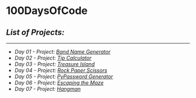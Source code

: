 # 100DaysOfCode

## *List of Projects:*
---
* *Day 01 - Project: [Band Name Generator](001/main.py)*
* *Day 02 - Project: [Tip Calculator](002/main.py)*
* *Day 03 - Project: [Treasure Island](003/main.py)*
* *Day 04 - Project: [Rock Paper Scissors](004/main.py)* 
* *Day 05 - Project: [PyPassword Generator](005/main.py)* 
* *Day 06 - Project: [Escaping the Maze](006/main.py)* 
* *Day 07 - Project: [Hangman](007/main.py)* 